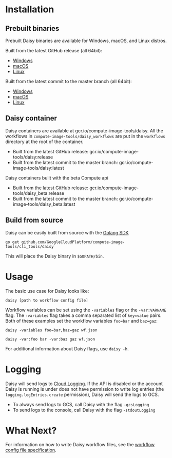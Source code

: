 # Installation
## Prebuilt binaries
Prebuilt Daisy binaries are available for Windows, macOS, and Linux distros.

Built from the latest GitHub release (all 64bit):

+ [Windows](https://storage.googleapis.com/compute-image-tools/release/windows/daisy.exe)
+ [macOS](https://storage.googleapis.com/compute-image-tools/release/darwin/daisy)
+ [Linux](https://storage.googleapis.com/compute-image-tools/release/linux/daisy)

Built from the latest commit to the master branch (all 64bit):

+ [Windows](https://storage.googleapis.com/compute-image-tools/latest/windows/daisy.exe)
+ [macOS](https://storage.googleapis.com/compute-image-tools/latest/darwin/daisy)
+ [Linux](https://storage.googleapis.com/compute-image-tools/latest/linux/daisy)

## Daisy container
Daisy containers are available at gcr.io/compute-image-tools/daisy. All the
workflows in `compute-image-tools/daisy_workflows` are put in the `workflows`
directory at the root of the container.

+ Built from the latest GitHub release: gcr.io/compute-image-tools/daisy:release
+ Built from the latest commit to the master branch: gcr.io/compute-image-tools/daisy:latest

Daisy containers built with the beta Compute api

+ Built from the latest GitHub release: gcr.io/compute-image-tools/daisy_beta:release
+ Built from the latest commit to the master branch: gcr.io/compute-image-tools/daisy_beta:latest

## Build from source
Daisy can be easily built from source with the [Golang SDK](https://golang.org)
```shell
go get github.com/GoogleCloudPlatform/compute-image-tools/cli_tools/daisy
```
This will place the Daisy binary in `$GOPATH/bin`.

# Usage
The basic use case for Daisy looks like:
```shell
daisy [path to workflow config file]
```

Workflow variables can be set using the  `-variables` flag or the
`-var:VARNAME` flag. The `-variables` flag takes a comma separated list
of `key=value` pairs. Both of these examples set the workflow variables
`foo=bar` and `baz=gaz`:
```shell
daisy -variables foo=bar,baz=gaz wf.json
```

```shell
daisy -var:foo bar -var:baz gaz wf.json
```

For additional information about Daisy flags, use `daisy -h`.

# Logging

Daisy will send logs to [Cloud Logging](https://cloud.google.com/logging/). If
the API is disabled or the account Daisy is running is under does not have
permission to write log entries (the `logging.logEntries.create` permission),
Daisy will send the logs to GCS.

- To always send logs to GCS, call Daisy with the flag `-gcsLogging`
- To send logs to the console, call Daisy with the flag `-stdoutLogging`

# What Next?

For information on how to write Daisy workflow files, see the [workflow config
file specification](daisy-workflow-config-spec.md).
